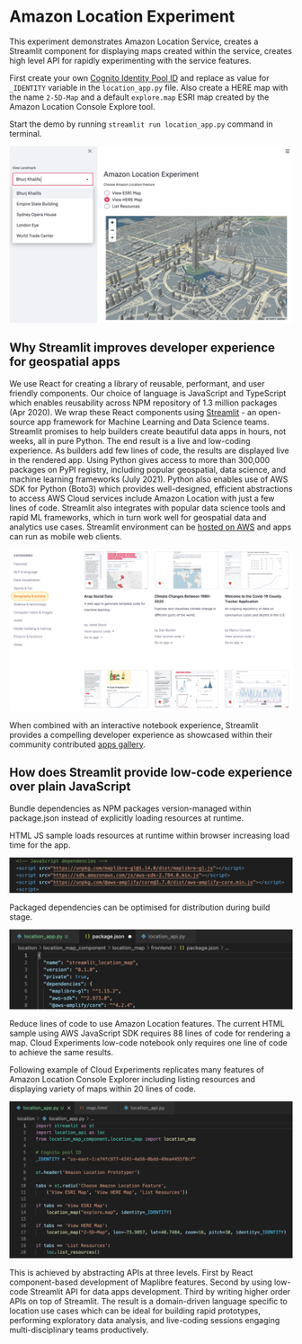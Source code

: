 # Amazon Location Experiment

This experiment demonstrates Amazon Location Service, creates a Streamlit component for displaying maps created within the service, creates high level API for rapidly experimenting with the service features.

First create your own [Cognito Identity Pool ID](https://docs.aws.amazon.com/cognito/latest/developerguide/identity-pools.html) and replace as value for `_IDENTITY` variable in the `location_app.py` file. Also create a HERE map with the name `2-5D-Map` and a default `explore.map` ESRI map created by the Amazon Location Console Explore tool.

Start the demo by running `streamlit run location_app.py` command in terminal.

![Location Experiment App](location-experiment.png)  

## Why Streamlit improves developer experience for geospatial apps

We use React for creating a library of reusable, performant, and user friendly components. Our choice of language is JavaScript and TypeScript which enables reusability across NPM repository of 1.3 million packages (Apr 2020). We wrap these React components using [Streamlit](https://streamlit.io/) - an open-source app framework for Machine Learning and Data Science teams. Streamlit promises to help builders create beautiful data apps in hours, not weeks, all in pure Python. The end result is a live and low-coding experience. As builders add few lines of code, the results are displayed live in the rendered app. Using Python gives access to more than 300,000 packages on PyPI registry, including popular geospatial, data science, and machine learning frameworks (July 2021). Python also enables use of AWS SDK for Python (Boto3) which provides well-designed, efficient abstractions to access AWS Cloud services include Amazon Location with just a few lines of code. Streamlit also integrates with popular data science tools and rapid ML frameworks, which in turn work well for geospatial data and analytics use cases. Streamlit environment can be [hosted on AWS](https://aws.amazon.com/blogs/opensource/using-streamlit-to-build-an-interactive-dashboard-for-data-analysis-on-aws/) and apps can run as mobile web clients.

![picture 3](streamlit-gallery.png)  

When combined with an interactive notebook experience, Streamlit provides a compelling developer experience as showcased within their community contributed [apps gallery](https://streamlit.io/gallery).

## How does Streamlit provide low-code experience over plain JavaScript

Bundle dependencies as NPM packages version-managed within package.json instead of explicitly loading resources at runtime. 

HTML JS sample loads resources at runtime within browser increasing load time for the app.

![JavaScript Dependencies](js-dependencies.png)  

Packaged dependencies can be optimised for distribution during build stage.

![Streamlit package](streamlit-package.png)  

Reduce lines of code to use Amazon Location features. The current HTML sample using AWS JavaScript SDK requires 88 lines of code for rendering a map. Cloud Experiments low-code notebook only requires one line of code to achieve the same results.

Following example of Cloud Experiments replicates many features of Amazon Location Console Explorer including listing resources and displaying variety of maps within 20 lines of code.

![Streamlit low-code](streamlit-low-code.png)  

This is achieved by abstracting APIs at three levels. First by React component-based development of Maplibre features. Second by using low-code Streamlit API for data apps development. Third by writing higher order APIs on top of Streamlit. The result is a domain-driven language specific to location use cases which can be ideal for building rapid prototypes, performing exploratory data analysis, and live-coding sessions engaging multi-disciplinary teams productively.